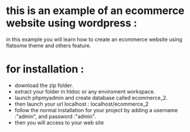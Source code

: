 # this is an example of an ecommerce website using wordpress :

in this example you will learn how to create an ecommerce website using flatsome theme and others feature.

# for installation :


- download the zip folder.
- extract your folder in htdoc or any enviroment workspace.
- launch phpmyadmin and create database called ecommerce_2.
- then launch your url localhost : localhost/ecommerce_2
- follow the normal installation for your project by adding a username :"admin", and password :"admin".
- then you will access to your web site
